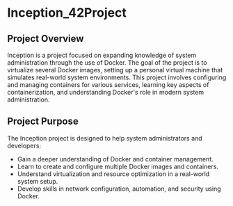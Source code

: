 # Inception_42Project

## Project Overview

Inception is a project focused on expanding knowledge of system administration through the use of Docker. The goal of the project is to virtualize several Docker images, setting up a personal virtual machine that simulates real-world system environments. This project involves configuring and managing containers for various services, learning key aspects of containerization, and understanding Docker's role in modern system administration.

## Project Purpose

The Inception project is designed to help system administrators and developers:

- Gain a deeper understanding of Docker and container management.
- Learn to create and configure multiple Docker images and containers.
- Understand virtualization and resource optimization in a real-world system setup.
- Develop skills in network configuration, automation, and security using Docker.
